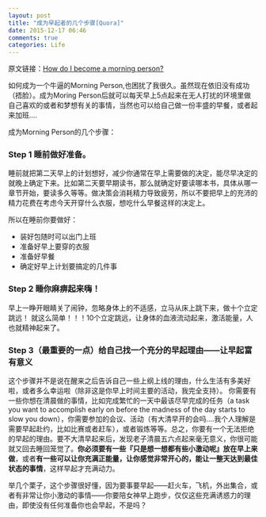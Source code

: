 ```yaml
---
layout: post
title: "成为早起者的几个步骤[Quora]"
date: 2015-12-17 06:46
comments: true
categories: Life
---
```


原文链接：[How do I become a morning person?](https://www.quora.com/How-do-I-become-a-morning-person-1)

如何成为一个牛逼的Morning Person,也困扰了我很久。虽然现在依旧没有成功（捂脸）。成为Moring Person后就可以每天早上5点起来在无人打扰的环境里做自己喜欢的或者和梦想有关的事情，当然也可以给自己做一份丰盛的早餐，或者起来加班....

<!--more-->

成为Morning Person的几个步骤：

### **Step 1** 睡前做好准备。

睡前就把第二天早上的计划想好，减少你通常在早上需要做的决定，能尽早决定的就晚上确定下来。比如第二天要早期读书，那么就确定好要读哪本书，具体从哪一章节开始，要读多久等等。做决策会消耗精力导致疲劳，所以不要把早上的充沛的精力花费在考虑今天开穿什么衣服，想吃什么早餐这样的决定上。

所以在睡前你要做好：

- 装好包随时可以出门上班
- 准备好早上要穿的衣服
- 准备好早餐
- 确定好早上计划要搞定的几件事

### **Step 2** 睡你麻痹起来嗨！

早上一睁开眼睛关了闹钟，忽略身体上的不适感，立马从床上跳下来，做十个立定跳远！
就这么简单！！！10个立定跳远，让身体的血液流动起来，激活能量，人也就精神起来了。

### Step 3（最重要的一点）<red>给自己找一个充分的早起理由——让早起富有意义</red>

这个步骤并不是说在醒来之后告诉自己一些上纲上线的理由，什么生活有多美好啦，或者多么幸运啦（除非这是你早上时间主要的活动，我完全支持）。
你需要有一些你想在清晨做的事情，比如完成繁忙的一天中最该尽早完成的任务（a task you want to accomplish early on before the madness of the day starts to slow you down），你需要参加的会议、活动（有大清早开的会吗....我个人理解是需要早起赴约，比如比赛或者赶车），或者锻炼等等。总之，你要有一个无法拒绝的早起的理由。要不大清早起来后，发现老子清晨五六点起来毫无意义，你很可能就又回去睡回笼觉了。**你必须要有一些『只是想一想都有些小激动呢』放在早上来做**，或者**有一些可以让你充满正能量，让你感觉非常开心的，能让一整天达到最佳状态的事情**，这样早起才充满动力。

举几个栗子，这个步骤很好懂，因为要事要早起——赶火车，飞机，外出集合，或者有非常让你小激动的事情——你要陪女神早上跑步，仅仅这些充满诱惑力的理由，即使没有任何准备你也会早起，不是吗？
